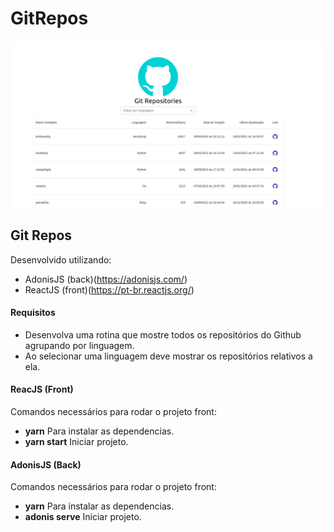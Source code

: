# GitRepos

![alt text](https://github.com/Zaqueu96/GitRepos/blob/main/screen.png?raw=true)

## Git Repos
Desenvolvido utilizando:
- AdonisJS (back)(https://adonisjs.com/)
- ReactJS (front)(https://pt-br.reactjs.org/)
#### Requisitos
-  Desenvolva uma rotina que mostre todos os repositórios do Github agrupando por linguagem.
-   Ao selecionar uma linguagem deve mostrar os repositórios relativos a ela.
#### ReacJS (Front)
Comandos necessários para rodar o projeto front:
- **yarn**  Para instalar as dependencias.
- **yarn start**  Iniciar projeto.

#### AdonisJS (Back)
Comandos necessários para rodar o projeto front:
- **yarn**  Para instalar as dependencias.
- **adonis serve**  Iniciar projeto.
